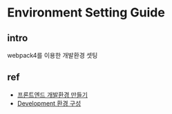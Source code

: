 # Environment Setting Guide

## intro
webpack4를 이용한 개발환경 셋팅





## ref
- [프론트엔드 개발환경 만들기](https://meetup.toast.com/posts/153)
- [Development 환경 구성](https://brightparagon.wordpress.com/2018/06/27/webpack-v4-development-configuration/)